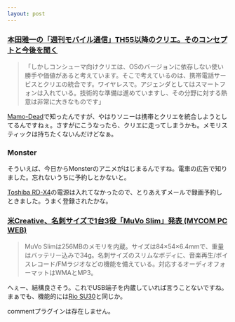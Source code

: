 ```yaml
---
layout: post
---
```

<h3><a href="http://pc.watch.impress.co.jp/docs/2004/0329/mobile233.htm">本田雅一の「週刊モバイル通信」TH55以降のクリエ。そのコンセプトと今後を聞く</a></h3>
<blockquote><p>「しかしコンシューマ向けクリエは、OSのバージョンに依存しない使い勝手や価値があると考えています。そこで考えているのは、携帯電話サービスとクリエの統合です。ワイヤレスで。アジェンダとしてはスマートフォンは入れている。技術的な準備は進めていますし、その分野に対する熱意は非常に大きなものです」</p>
</blockquote>
<p><a href="http://mamosuke.web.infoseek.co.jp/">Mamo-Dead</a>で知ったんですが、やはりソニーは携帯とクリエを統合しようとしてるんですねぇ。さすがにこうなったら、クリエに走ってしまうかも。メモリスティックは持ちたくないんだけどなぁ。</p>
<h3>Monster</h3>
<p>そういえば、今日からMonsterのアニメがはじまるんですね。電車の広告で知りました。忘れないうちに予約しとかないと。</p>
<p><a href="/?page=Toshiba+RD%2DX4" class="wikipage">Toshiba RD-X4</a>の電源は入れてなかったので、とりあえずメールで録画予約しときました。うまく登録されたかな。</p>
<h3><a href="http://pcweb.mycom.co.jp/news/2004/04/06/004.html">米Creative、名刺サイズで1台3役「MuVo Slim」発表 (MYCOM PC WEB)</a></h3>
<blockquote><p>MuVo Slimは256MBのメモリを内蔵。サイズは84×54×6.4mmで、重量はバッテリー込みで34g。名刺サイズのスリムなボディに、音楽再生/ボイスレコード/FMラジオなどの機能を備えている。対応するオーディオフォーマットはWMAとMP3。</p>
</blockquote>
<p>へぇー、結構良さそう。これでUSB端子を内蔵していれば言うことないですね。まぁでも、機能的には<a href="/?page=Rio+SU30" class="wikipage">Rio SU30</a>と同じか。</p>
<p><span class="error">commentプラグインは存在しません。</span> </p>
